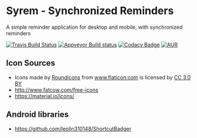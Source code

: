 # Syrem - Synchronized Reminders
A simple reminder application for desktop and mobile, with synchronized reminders

[![Travis Build Status](https://travis-ci.org/Skycoder42/RemindMe.svg?branch=master)](https://travis-ci.org/Skycoder42/RemindMe)
[![Appveyor Build status](https://ci.appveyor.com/api/projects/status/k47nno0kfmtoyckp?svg=true)](https://ci.appveyor.com/project/Skycoder42/remindme)
[![Codacy Badge](https://api.codacy.com/project/badge/Grade/d2b306f01fc14ff9b8cb414b7cf5e4ab)](https://www.codacy.com/app/Skycoder42/RemindMe)
[![AUR](https://img.shields.io/aur/version/remind-me.svg)](https://aur.archlinux.org/packages/remind-me/)

## Icon Sources
- Icons made by <a href="https://www.flaticon.com/authors/roundicons" title="Roundicons">Roundicons</a> from <a href="https://www.flaticon.com/" title="Flaticon">www.flaticon.com</a> is licensed by <a href="http://creativecommons.org/licenses/by/3.0/" title="Creative Commons BY 3.0" target="_blank">CC 3.0 BY</a>
- http://www.fatcow.com/free-icons
- https://material.io/icons/

## Android libraries
- https://github.com/leolin310148/ShortcutBadger
